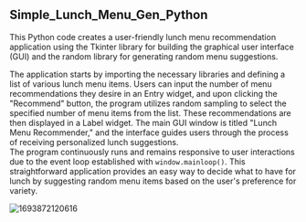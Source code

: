 ## Simple_Lunch_Menu_Gen_Python

This Python code creates a user-friendly lunch menu recommendation application using the Tkinter library for building the graphical user interface (GUI) and the random library for generating random menu suggestions. 
  
The application starts by importing the necessary libraries and defining a list of various lunch menu items. Users can input the number of menu recommendations they desire in an Entry widget, and upon clicking the "Recommend" button, the program utilizes random sampling to select the specified number of menu items from the list. These recommendations are then displayed in a Label widget. The main GUI window is titled "Lunch Menu Recommender," and the interface guides users through the process of receiving personalized lunch suggestions.  
The program continuously runs and remains responsive to user interactions due to the event loop established with `window.mainloop()`. This straightforward application provides an easy way to decide what to have for lunch by suggesting random menu items based on the user's preference for variety.

![1693872120616](https://github.com/skim170/Simple_Lunch_Menu_Gen_Python/assets/143132082/da8ebe90-5be4-4cae-99d8-9db947d7d179)
